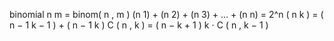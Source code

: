 

binomial n   m   = binom( n , m )
(n 1) + (n 2) + (n 3) + ... + (n n) = 2^n
( n k ) = ( n − 1 k − 1 ) + ( n − 1 k )
 C ( n , k ) = ( n − k + 1 ) k ⋅ C ( n , k − 1 ) 